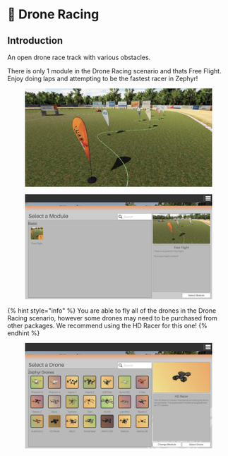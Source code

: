 # 🏁 Drone Racing

## Introduction

An open drone race track with various obstacles.

There is only 1 module in the Drone Racing scenario and thats Free Flight.  Enjoy doing laps and attempting to be the fastest racer in Zephyr!

<figure><img src="../../.gitbook/assets/image (58).png" alt=""><figcaption></figcaption></figure>

<figure><img src="../../.gitbook/assets/image (92).png" alt=""><figcaption></figcaption></figure>

{% hint style="info" %}
You are able to fly all of the drones in the Drone Racing scenario, however some drones may need to be purchased from other packages.  We recommend using the HD Racer for this one!
{% endhint %}

<figure><img src="../../.gitbook/assets/image (93).png" alt=""><figcaption></figcaption></figure>

<figure><img src="../../.gitbook/assets/image (94).png" alt=""><figcaption></figcaption></figure>

